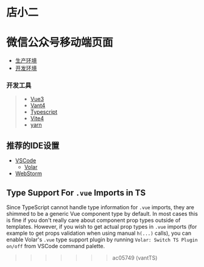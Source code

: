 # 店小二

# 微信公众号移动端页面

+ [生产环境](http://www.x2yun.cn/dxemobile)
+ [开发环境](http://192.168.0.198/dxemobile)

### 开发工具

> * [Vue3](https://cn.vuejs.org/)
> * [Vant4](https://vant-contrib.gitee.io/vant)
> * [Typescript](https://www.typescriptlang.org/zh/docs/)
> * [Vite4](https://cn.vitejs.dev/)
> * [yarn](https://yarnpkg.com/)

## 推荐的IDE设置

- [VSCode](https://code.visualstudio.com/)
    + [Volar](https://marketplace.visualstudio.com/items?itemName=johnsoncodehk.volar)
- [WebStorm](https://www.jetbrains.com.cn/webstorm/promo/)
## Type Support For `.vue` Imports in TS

Since TypeScript cannot handle type information for `.vue` imports, they are shimmed to be a generic Vue component type
by default. In most cases this is fine if you don't really care about component prop types outside of templates.
However, if you wish to get actual prop types in `.vue` imports (for example to get props validation when using
manual `h(...)` calls), you can enable Volar's `.vue` type support plugin by running `Volar: Switch TS Plugin on/off`
from VSCode command palette.
> > > > > > > ac05749 (vantTS)